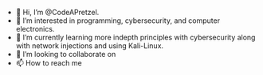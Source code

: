 - 👋 Hi, I’m @CodeAPretzel.
- 👀 I’m interested in programming, cybersecurity, and computer electronics.
- 🌱 I’m currently learning more indepth principles with cybersecurity along with network injections and using Kali-Linux.
- 💞️ I’m looking to collaborate on <none>
- 📫 How to reach me <none>

<!--- This isn't a ✨ special ✨ repository but I'm hoping to put more into this as I learn and do more; w/ projects and such --->
